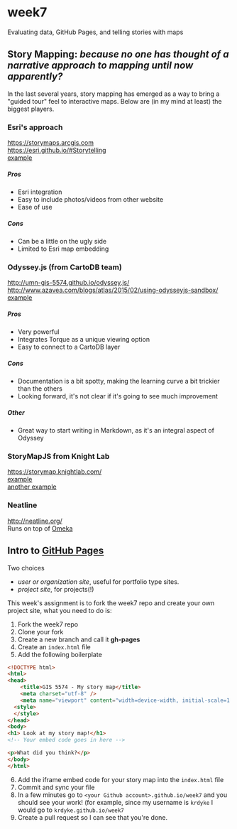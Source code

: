 # week7
Evaluating data, GitHub Pages, and telling stories with maps

## Story Mapping: *because no one has thought of a narrative approach to mapping until now apparently?*

In the last several years, story mapping has emerged as a way to bring a "guided tour" feel to interactive maps. Below are (in my mind at least) the biggest players.

### Esri's approach
https://storymaps.arcgis.com  
https://esri.github.io/#Storytelling  
[example](http://storymaps.esri.com/stories/2015/refugee-crisis/)  

##### Pros
- Esri integration
- Easy to include photos/videos from other website
- Ease of use

##### Cons
- Can be a little on the ugly side
- Limited to Esri map embedding

### Odyssey.js (from CartoDB team)
http://umn-gis-5574.github.io/odyssey.js/
http://www.azavea.com/blogs/atlas/2015/02/using-odysseyjs-sandbox/
[example](http://clhenrick.github.io/BushwickCommunityMap/)

##### Pros
- Very powerful
- Integrates Torque as a unique viewing option
- Easy to connect to a CartoDB layer

##### Cons
- Documentation is a bit spotty, making the learning curve a bit trickier than the others
- Looking forward, it's not clear if it's going to see much improvement 

##### Other
- Great way to start writing in Markdown, as it's an integral aspect of Odyssey

### StoryMapJS from Knight Lab
https://storymap.knightlab.com/  
[example](http://www.minnpost.com/stroll/2014/06/hockey-hip-hop-and-other-green-line-highlights)  
[another example](https://storymap.knightlab.com/examples/aryas-journey/)  

### Neatline
http://neatline.org/  
Runs on top of [Omeka](http://omeka.org/)  

## Intro to [GitHub Pages](https://pages.github.com)
Two choices
- *user or organization site*, useful for portfolio type sites.  
- *project site*, for projects(!)

This week's assignment is to fork the week7 repo and create your own project site, what you need to do is:
1. Fork the week7 repo
2. Clone your fork
3. Create a new branch and call it **gh-pages**
4. Create an `index.html` file
5. Add the following boilerplate

```html
<!DOCTYPE html>
<html>
<head>
	<title>GIS 5574 - My story map</title>
	<meta charset="utf-8" />
	<meta name="viewport" content="width=device-width, initial-scale=1.0">
  <style>
  </style>
</head>
<body>
<h1> Look at my story map!</h1>
<!-- Your embed code goes in here -->

<p>What did you think?</p>
</body>
</html>
```

6. Add the iframe embed code for your story map into the `index.html` file
7. Commit and sync your file
8. In a few minutes go to `<your Github account>.github.io/week7` and you should see your work! (for example, since my username is `krdyke` I would go to `krdyke.github.io/week7`
9. Create a pull request so I can see that you're done.
